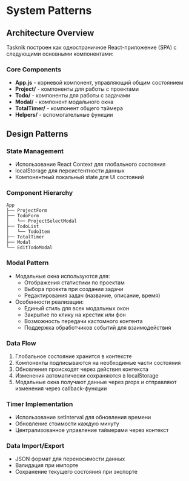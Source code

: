 # System Patterns

## Architecture Overview
Tasknik построен как одностраничное React-приложение (SPA) с следующими основными компонентами:

### Core Components
- **App.js** - корневой компонент, управляющий общим состоянием
- **Project/** - компоненты для работы с проектами
- **Todo/** - компоненты для работы с задачами
- **Modal/** - компонент модального окна
- **TotalTimer/** - компонент общего таймера
- **Helpers/** - вспомогательные функции

## Design Patterns

### State Management
- Использование React Context для глобального состояния
- localStorage для персистентности данных
- Компонентный локальный state для UI состояний

### Component Hierarchy
```
App
├── ProjectForm
├── TodoForm
│   └── ProjectSelectModal
├── TodoList
│   └── TodoItem
├── TotalTimer
├── Modal
└── EditTodoModal 
```

### Modal Pattern
- Модальные окна используются для:
  * Отображения статистики по проектам
  * Выбора проекта при создании задачи
  * Редактирования задач (название, описание, время)
- Особенности реализации:
  * Единый стиль для всех модальных окон
  * Закрытие по клику на крестик или фон
  * Возможность передачи кастомного контента
  * Поддержка обработчиков событий для взаимодействия

### Data Flow
1. Глобальное состояние хранится в контексте
2. Компоненты подписываются на необходимые части состояния
3. Обновления происходят через действия контекста
4. Изменения автоматически сохраняются в localStorage
5. Модальные окна получают данные через props и отправляют изменения через callback-функции

### Timer Implementation
- Использование setInterval для обновления времени
- Обновление стоимости каждую минуту
- Централизованное управление таймерами через контекст

### Data Import/Export
- JSON формат для переносимости данных
- Валидация при импорте
- Сохранение текущего состояния при экспорте
